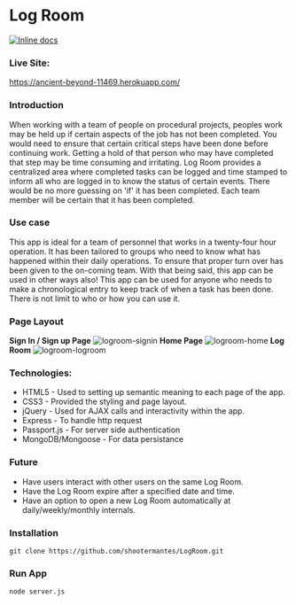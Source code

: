 Log Room
=====
[![Inline docs](http://inch-ci.org/github/shootermantes/LogRoom.svg?branch=master)](http://inch-ci.org/github/shootermantes/LogRoom)
### Live Site:
https://ancient-beyond-11469.herokuapp.com/

### Introduction
When working with a team of people on procedural projects, peoples work may be held up if certain aspects of the job has not been completed.
You would need to ensure that certain critical steps have been done before continuing work. Getting a hold of that person who may have completed
that step may be time consuming and irritating. Log Room provides a centralized area where completed tasks can be logged and time stamped to 
inform all who are logged in to know the status of certain events. There would be no more guessing on 'if' it has been completed. Each team 
member will be certain that it has been completed. 

### Use case
This app is ideal for a team of personnel that works in a twenty-four hour operation. It has been tailored to groups who need to know what has 
happened within their daily operations. To ensure that proper turn over has been given to the on-coming team. With that being said, this app
can be used in other ways also! This app can be used for anyone who needs to make a chronological entry to keep track of when a task has been done.
There is not limit to who or how you can use it.

### Page Layout
**Sign In / Sign up Page**
![logroom-signin](https://cloud.githubusercontent.com/assets/15925701/23242075/8f8f9924-f93c-11e6-8e6e-2257a247c15e.PNG)
**Home Page**
![logroom-home](https://cloud.githubusercontent.com/assets/15925701/23242076/91c11f42-f93c-11e6-880f-b81141ba2e31.PNG)
**Log Room**
![logroom-logroom](https://cloud.githubusercontent.com/assets/15925701/23242080/9344143c-f93c-11e6-807f-c6ec1ac3348a.PNG)


### Technologies:

* HTML5 - Used to setting up semantic meaning to each page of the app. 
* CSS3 - Provided the styling and page layout. 
* jQuery - Used for AJAX calls and interactivity within the app. 
* Express - To handle http request
* Passport.js - For server side authentication
* MongoDB/Mongoose - For data persistance

### Future
* Have users interact with other users on the same Log Room.
* Have the Log Room expire after a specified date and time.
* Have an option to open a new Log Room automatically at daily/weekly/monthly internals.

 ### Installation
 ```
 git clone https://github.com/shootermantes/LogRoom.git
 ```
 
 ### Run App
 ```
 node server.js
 ```
